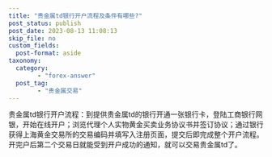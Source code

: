 ```yaml
---
title: "贵金属td银行开户流程及条件有哪些?"
post_status: publish
post_date: 2023-08-13 11:08:13
skip_file: no
custom_fields: 
  post-format: aside
taxonomy:
  category:
        - "forex-answer"
  post_tag:
        - "贵金属交易"
---
```


贵金属td银行开户流程：到提供贵金属td的银行开通一张银行卡，登陆工商银行网银，开始在线开户；浏览代理个人实物黄金买卖业务协议书并签订协议；通过银行获得上海黄金交易所的交易编码并填写入注册页面，提交后即完成整个开户流程。  
开完户后第二个交易日就能受到开户成功的通知，就可以交易贵金属td了。
